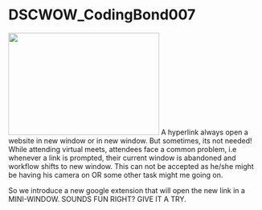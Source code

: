 # DSCWOW_CodingBond007
<img src='https://ggsc.s3.amazonaws.com/images/made/images/uploads/Six_Online_Activities_to_Help_Students_Cope_with_COVID-19_300_203_int_c1-1x.jpg' height='203' width='300'>
A hyperlink always open a website in new window or in new window. But sometimes, its not needed! While attending virtual meets, attendees face a common problem, i.e whenever a link is prompted, their current window is abandoned and workflow shifts to new window. This can not be accepted as he/she might be having his camera on OR some other task might me going on.

So we introduce a new google extension that will open the new link in a MINI-WINDOW.
SOUNDS FUN RIGHT? GIVE IT A TRY.
